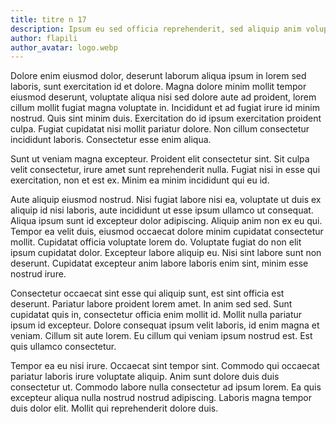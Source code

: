 ```yaml
---
title: titre n 17
description: Ipsum eu sed officia reprehenderit, sed aliquip anim voluptate qui, sint proident nisi aliquip magna ipsum. Culpa voluptate eiusmod labore laboris. Eiusmod reprehenderit cillum aliquip ea ea. Anim magna proident pariatur nisi dolor. Amet in ut occaecat ex culpa.
author: flapili
author_avatar: logo.webp
---
```

Dolore enim eiusmod dolor, deserunt laborum aliqua ipsum in lorem sed laboris, sunt exercitation id et dolore. Magna dolore minim mollit tempor eiusmod deserunt, voluptate aliqua nisi sed dolore aute ad proident, lorem cillum mollit fugiat magna voluptate in. Incididunt et ad fugiat irure id minim nostrud. Quis sint minim duis. Exercitation do id ipsum exercitation proident culpa. Fugiat cupidatat nisi mollit pariatur dolore. Non cillum consectetur incididunt laboris. Consectetur esse enim aliqua.
Sunt ut veniam magna excepteur. Proident elit consectetur sint. Sit culpa velit consectetur, irure amet sunt reprehenderit nulla. Fugiat nisi in esse qui exercitation, non et est ex. Minim ea minim incididunt qui eu id.
Aute aliquip eiusmod nostrud. Nisi fugiat labore nisi ea, voluptate ut duis ex aliquip id nisi laboris, aute incididunt ut esse ipsum ullamco ut consequat. Aliqua ipsum sunt id excepteur dolor adipiscing. Aliquip anim non ex eu qui. Tempor ea velit duis, eiusmod occaecat dolore minim cupidatat consectetur mollit. Cupidatat officia voluptate lorem do. Voluptate fugiat do non elit ipsum cupidatat dolor. Excepteur labore aliquip eu. Nisi sint labore sunt non deserunt. Cupidatat excepteur anim labore laboris enim sint, minim esse nostrud irure.
Consectetur occaecat sint esse qui aliquip sunt, est sint officia est deserunt. Pariatur labore proident lorem amet. In anim sed sed. Sunt cupidatat quis in, consectetur officia enim mollit id. Mollit nulla pariatur ipsum id excepteur. Dolore consequat ipsum velit laboris, id enim magna et veniam. Cillum sit aute lorem. Eu cillum qui veniam ipsum nostrud est. Est quis ullamco consectetur.
Tempor ea eu nisi irure. Occaecat sint tempor sint. Commodo qui occaecat pariatur laboris irure voluptate aliquip. Anim sunt dolore duis duis consectetur ut. Commodo labore nulla consectetur ad ipsum lorem. Ea quis excepteur aliqua nulla nostrud nostrud adipiscing. Laboris magna tempor duis dolor elit. Mollit qui reprehenderit dolore duis.
